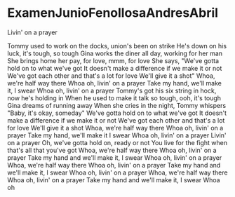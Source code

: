 # ExamenJunioFenollosaAndresAbril
Livin' on a prayer

Tommy used to work on the docks, union's been on strike
He's down on his luck, it's tough, so tough
Gina works the diner all day, working for her man
She brings home her pay, for love, mmm, for love
She says, "We've gotta hold on to what we've got
It doesn't make a difference if we make it or not
We've got each other and that's a lot for love
We'll give it a shot"
Whoa, we're half way there
Whoa oh, livin' on a prayer
Take my hand, we'll make it, I swear
Whoa oh, livin' on a prayer
Tommy's got his six string in hock, now he's holding in
When he used to make it talk so tough, ooh, it's tough
Gina dreams of running away
When she cries in the night, Tommy whispers
"Baby, it's okay, someday"
We've gotta hold on to what we've got
It doesn't make a difference if we make it or not
We've got each other and that's a lot for love
We'll give it a shot
Whoa, we're half way there
Whoa oh, livin' on a prayer
Take my hand, we'll make it I swear
Whoa oh, livin' on a prayer
Livin' on a prayer
Oh, we've gotta hold on, ready or not
You live for the fight when that's all that you've got
Whoa, we're half way there
Whoa oh, livin' on a prayer
Take my hand and we'll make it, I swear
Whoa oh, livin' on a prayer
Whoa, we're half way there
Whoa oh, livin' on a prayer
Take my hand and we'll make it, I swear
Whoa oh, livin' on a prayer
Whoa, we're half way there
Whoa oh, livin' on a prayer
Take my hand and we'll make it, I swear
Whoa oh
